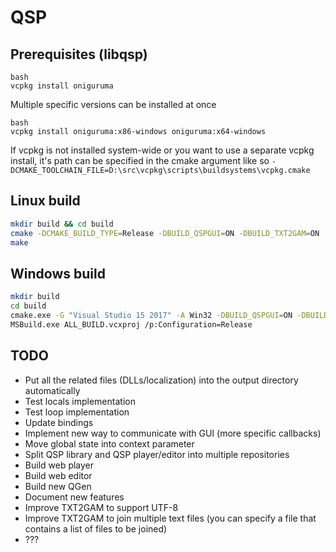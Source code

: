 
# QSP

## Prerequisites (libqsp)

```
bash
vcpkg install oniguruma
```
Multiple specific versions can be installed at once
```
bash
vcpkg install oniguruma:x86-windows oniguruma:x64-windows
```

If vcpkg is not installed system-wide or you want to use a separate vcpkg install, it's path can be specified in the cmake argument like so
`-DCMAKE_TOOLCHAIN_FILE=D:\src\vcpkg\scripts\buildsystems\vcpkg.cmake`

## Linux build

```bash
mkdir build && cd build
cmake -DCMAKE_BUILD_TYPE=Release -DBUILD_QSPGUI=ON -DBUILD_TXT2GAM=ON ..
make
```

## Windows build

```bash
mkdir build
cd build
cmake.exe -G "Visual Studio 15 2017" -A Win32 -DBUILD_QSPGUI=ON -DBUILD_TXT2GAM=ON ..
MSBuild.exe ALL_BUILD.vcxproj /p:Configuration=Release
```

## TODO

* Put all the related files (DLLs/localization) into the output directory automatically
* Test locals implementation
* Test loop implementation
* Update bindings
* Implement new way to communicate with GUI (more specific callbacks)
* Move global state into context parameter
* Split QSP library and QSP player/editor into multiple repositories
* Build web player
* Build web editor
* Build new QGen
* Document new features
* Improve TXT2GAM to support UTF-8
* Improve TXT2GAM to join multiple text files (you can specify a file that contains a list of files to be joined)
* ???

